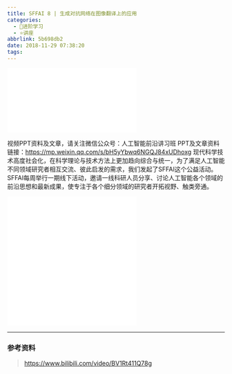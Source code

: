 ```yaml
---
title: SFFAI 8 | 生成对抗网络在图像翻译上的应用
categories:
  - 🌙进阶学习
  - ⭐讲座
abbrlink: 5b698db2
date: 2018-11-29 07:38:20
tags:
---
```


<iframe src="//player.bilibili.com/player.html?aid=37009483&bvid=BV1Rt411Q78g&cid=65020634&p=1" scrolling="no" border="0" frameborder="no" framespacing="0" allowfullscreen="true"> </iframe>

视频PPT资料及文章，请关注微信公众号：人工智能前沿讲习班
PPT及文章资料链接：https://mp.weixin.qq.com/s/bH5yYbwq6NGQJ84xUDhoxg
现代科学技术高度社会化，在科学理论与技术方法上更加趋向综合与统一，为了满足人工智能不同领域研究者相互交流、彼此启发的需求，我们发起了SFFAI这个公益活动。SFFAI每周举行一期线下活动，邀请一线科研人员分享、讨论人工智能各个领域的前沿思想和最新成果，使专注于各个细分领域的研究者开拓视野、触类旁通。

<!--more-->

<iframe src="//player.bilibili.com/player.html?aid=37009483&bvid=BV1Rt411Q78g&cid=65022303&p=2" scrolling="no" border="0" frameborder="no" framespacing="0" allowfullscreen="true"> </iframe>

<iframe src="//player.bilibili.com/player.html?aid=37009483&bvid=BV1Rt411Q78g&cid=65022318&p=3" scrolling="no" border="0" frameborder="no" framespacing="0" allowfullscreen="true"> </iframe>

***

### 参考资料

> <https://www.bilibili.com/video/BV1Rt411Q78g>
